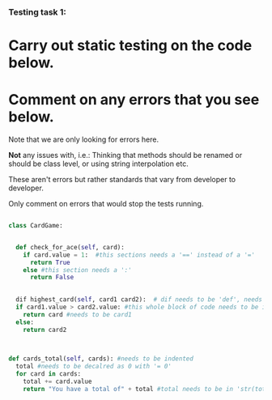 ### Testing task 1:

# Carry out static testing on the code below.
# Comment on any errors that you see below.

Note that we are only looking for errors here.

**Not** any issues with, i.e.: 
Thinking that methods should be renamed or should be class level, or using string interpolation etc. 

These aren't errors but rather standards that vary from developer to developer. 

Only comment on errors that would stop the tests running.

```python

class CardGame:


  def check_for_ace(self, card):
    if card.value = 1:  #this sections needs a '==' instead of a '='
      return True
    else #this section needs a ':'
      return False
   

  dif highest_card(self, card1 card2):  # dif needs to be 'def', needs to be a ',' between card1 and card2
  if card1.value > card2.value: #this whole block of code needs to be indented
    return card #needs to be card1
  else:
    return card2
  


def cards_total(self, cards): #needs to be indented
  total #needs to be decalred as 0 with '= 0'
  for card in cards:
    total += card.value
    return "You have a total of" + total #total needs to be in 'str(total)' + an indentation with the return
  
```
